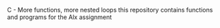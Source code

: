 C - More functions, more nested loops
this repository contains functions and programs for the Alx assignment
